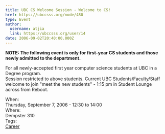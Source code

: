 ```yaml
---
title: UBC CS Welcome Session - Welcome to CS! 
href: https://ubccsss.org/node/480
type: Event
author:
  username: atjia
  link: https://ubccsss.org/user/14
date: 2006-09-02T20:40:00.000Z
---
```


<div class="field field-name-body field-type-text-with-summary field-label-hidden"><div class="field-items"><div class="field-item even"><p><strong>NOTE: The following event is only for first-year CS students and those newly admitted to the department.</strong></p>
<p>For all newly-accepted first year computer science students at UBC in a Degree program.<br>
Session restricted to above students. Current UBC Students/Faculty/Staff welcome to join &quot;meet the new students&quot; - 1:15 pm in Student Lounge across from Reboot.</p>
</div></div></div><div class="field field-name-field-dates field-type-datetime field-label-above"><div class="field-label">When:&#xA0;</div><div class="field-items"><div class="field-item even"><span class="date-display-single">Thursday, September 7, 2006 - <span class="date-display-range"><span class="date-display-start">12:30</span> to <span class="date-display-end">14:00</span></span></span></div></div></div><div class="field field-name-field-location field-type-text field-label-above"><div class="field-label">Where:&#xA0;</div><div class="field-items"><div class="field-item even">Dempster 310</div></div></div>    <footer>
    <div class="field field-name-field-tags field-type-taxonomy-term-reference field-label-above"><div class="field-label">Tags:&#xA0;</div><div class="field-items"><div class="field-item even"><a href="/career">Career</a></div></div></div>      </footer>